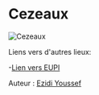 # Cezeaux


![Cezeaux](https://gamae.fr/wp-content/uploads/2022/05/945px-Centre_INRAE_de_Clermont-Ferrand.jpg)

Liens vers d'autres lieux:

-[Lien vers EUPI](eupi.md)

Auteur : [Ezidi Youssef]()
